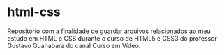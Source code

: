 # html-css
Repositório com a finalidade de guardar arquivos relacionados ao meu estudo em HTML e CSS durante o curso de HTML5 e CSS3 do professor Gustavo Guanabara do canal Curso em Vídeo. 
